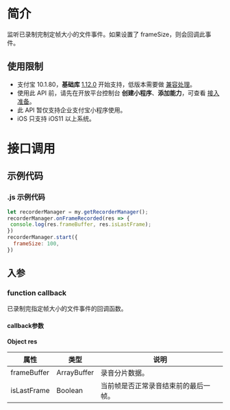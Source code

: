 
# 简介
监听已录制完制定帧大小的文件事件。如果设置了 frameSize，则会回调此事件。

## 使用限制

- 支付宝 10.1.80，**基础库** [1.12.0](https://opendocs.alipay.com/mini/framework/lib) 开始支持，低版本需要做 [兼容处理](https://docs.alipay.com/mini/framework/compatibility)。
- 使用此 API 前，请先在开放平台控制台 **创建小程序**、**添加能力**，可查看 [接入准备](https://opendocs.alipay.com/mini/02pj5u)。
- 此 API 暂仅支持企业支付宝小程序使用。
- iOS 只支持 iOS11 以上系统。

# 接口调用

## 示例代码

### .js 示例代码
```javascript
let recorderManager = my.getRecorderManager();
recorderManager.onFrameRecorded(res => {
 console.log(res.frameBuffer, res.isLastFrame);
})
recorderManager.start({
  frameSize: 100,
})
```

## 入参

### function callback
已录制完指定帧大小的文件事件的回调函数。

#### callback参数
**Object res**

| **属性** | **类型** | **说明** |
| --- | --- | --- |
| frameBuffer | ArrayBuffer | 录音分片数据。 |
| isLastFrame | Boolean | 当前帧是否正常录音结束前的最后一帧。 |

